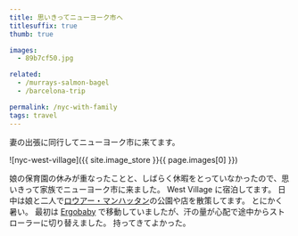 ```yaml
---
title: 思いきってニューヨーク市へ
titlesuffix: true
thumb: true

images:
  - 89b7cf50.jpg

related:
  - /murrays-salmon-bagel
  - /barcelona-trip

permalink: /nyc-with-family
tags: travel
---
```


妻の出張に同行してニューヨーク市に来てます。

![nyc-west-village]({{ site.image_store }}{{ page.images[0] }})

娘の保育園の休みが重なったことと、しばらく休暇をとっていなかったので、思いきって家族でニューヨーク市に来ました。
West Village に宿泊してます。
日中は娘と二人で[ロウアー・マンハッタン](https://ja.wikipedia.org/wiki/%E3%83%AD%E3%82%A6%E3%82%A2%E3%83%BC%E3%83%BB%E3%83%9E%E3%83%B3%E3%83%8F%E3%83%83%E3%82%BF%E3%83%B3)の公園や店を散策してます。
とにかく暑い。
最初は [Ergobaby](http://www.ergobaby.jp/about/) で移動していましたが、汗の量が心配で途中からストローラーに切り替えました。
持ってきてよかった。
